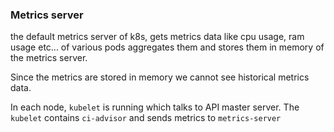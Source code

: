 ### Metrics server

the default metrics server of k8s, gets metrics data like cpu usage, ram usage etc... of various pods aggregates them and stores them in memory of the metrics server.

Since the metrics are stored in memory we cannot see historical metrics data.

In each node, `kubelet` is running which talks to API master server.
The `kubelet` contains `ci-advisor` and sends metrics to `metrics-server`

